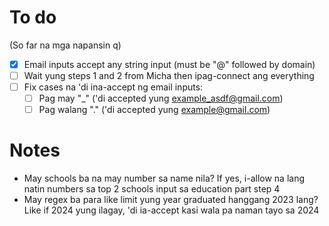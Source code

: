 # To do

(So far na mga napansin q)

-   [x] Email inputs accept any string input (must be "@" followed by domain)
-   [ ] Wait yung steps 1 and 2 from Micha then ipag-connect ang everything
-   [ ] Fix cases na 'di ina-accept ng email inputs:
    -   [ ] Pag may "\_" ('di accepted yung example_asdf@gmail.com)
    -   [ ] Pag walang "." ('di accepted yung example@gmail.com)

# Notes

-   May schools ba na may number sa name nila? If yes, i-allow na lang natin numbers sa top 2 schools input sa education part step 4
-   May regex ba para like limit yung year graduated hanggang 2023 lang? Like if 2024 yung ilagay, 'di ia-accept kasi wala pa naman tayo sa 2024
